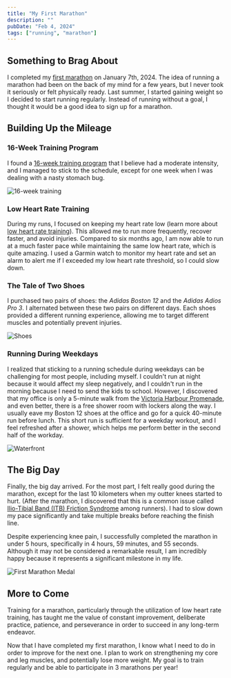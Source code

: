 ```yaml
---
title: "My First Marathon"
description: ""
pubDate: "Feb 4, 2024"
tags: ["running", "marathon"]
---
```


## Something to Brag About

I completed my [first marathon](https://worldsmarathons.com/marathon/xiamen-international-marathon) on January 7th, 2024. The idea of running a marathon had been on the back of my mind for a few years, but I never took it seriously or felt physically ready. Last summer, I started gaining weight so I decided to start running regularly. Instead of running without a goal, I thought it would be a good idea to sign up for a marathon.

## Building Up the Mileage

### 16-Week Training Program
I found a [16-week training program](https://www.facebook.com/notes/781931189269115/) that I believe had a moderate intensity, and I managed to stick to the schedule, except for one week when I was dealing with a nasty stomach bug.

![16-week training](/16-week-training.jpg)

### Low Heart Rate Training
During my runs, I focused on keeping my heart rate low (learn more about [low heart rate training](https://www.youtube.com/watch?v=P_VNQ6UIbS8)). This allowed me to run more frequently, recover faster, and avoid injuries. Compared to six months ago, I am now able to run at a much faster pace while maintaining the same low heart rate, which is quite amazing. I used a Garmin watch to monitor my heart rate and set an alarm to alert me if I exceeded my low heart rate threshold, so I could slow down.


### The Tale of Two Shoes
I purchased two pairs of shoes: the _Adidas Boston 12_ and the _Adidas Adios Pro 3_. I alternated between these two pairs on different days. Each shoes provided a different running experience, allowing me to target different muscles and potentially prevent injuries.

![Shoes](/shoes.jpg)

### Running During Weekdays

I realized that sticking to a running schedule during weekdays can be challenging for most people, including myself. I couldn't run at night because it would affect my sleep negatively, and I couldn't run in the morning because I need to send the kids to school. However, I discovered that my office is only a 5-minute walk from the [Victoria Harbour Promenade](https://www.tripadvisor.com/Attraction_Review-g294217-d26321605-Reviews-Victoria_Harbour_Promenade_Wan_Chai_Harbourfront-Hong_Kong.html), and even better, there is a free shower room with lockers along the way. I usually eave my Boston 12 shoes at the office and go for a quick 40-minute run before lunch. This short run is sufficient for a weekday workout, and I feel refreshed after a shower, which helps me perform better in the second half of the workday.

![Waterfront](/waterfront.jpg)

## The Big Day

Finally, the big day arrived. For the most part, I felt really good during the marathon, except for the last 10 kilometers when my outter knees started to hurt. (After the marathon, I discovered that this is a common issue called [Ilio-Tibial Band (ITB) Friction Syndrome](https://www.bupa.co.uk/health-information/knee-pain/ilio-tibial-band-itb-friction-syndrome) among runners). I had to slow down my pace significantly and take multiple breaks before reaching the finish line.

Despite experiencing knee pain, I successfully completed the marathon in under 5 hours, specifically in 4 hours, 59 minutes, and 55 seconds. Although it may not be considered a remarkable result, I am incredibly happy because it represents a significant milestone in my life. 

![First Marathon Medal](/marathon-medal.jpg)

## More to Come

Training for a marathon, particularly through the utilization of low heart rate training, has taught me the value of constant improvement, deliberate practice, patience, and perseverance in order to succeed in any long-term endeavor.

Now that I have completed my first marathon, I know what I need to do in order to improve for the next one. I plan to work on strengthening my core and leg muscles, and potentially lose more weight. My goal is to train regularly and be able to participate in 3 marathons per year! 
